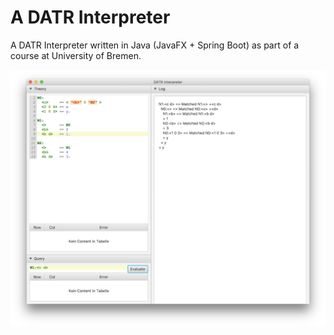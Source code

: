 A DATR Interpreter
==================

A DATR Interpreter written in Java (JavaFX + Spring Boot) as part of a course at University of Bremen.

![Application Screenshot](https://github.com/schulzp/uni-datr-interpreter/raw/gh-pages/images/application-screenshot.png)
